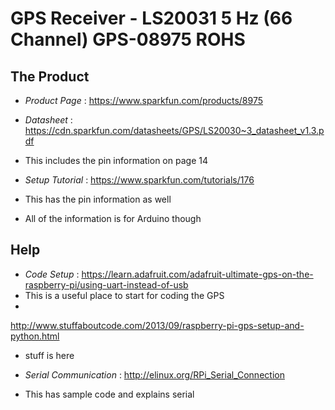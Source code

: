 # GPS Receiver - LS20031 5 Hz (66 Channel) GPS-08975 ROHS

## The Product
- *Product Page* : https://www.sparkfun.com/products/8975

- *Datasheet* : https://cdn.sparkfun.com/datasheets/GPS/LS20030~3_datasheet_v1.3.pdf
 - This includes the pin information on page 14

- *Setup Tutorial* : https://www.sparkfun.com/tutorials/176
 - This has the pin information as well
 - All of the information is for Arduino though

## Help
- *Code Setup* : https://learn.adafruit.com/adafruit-ultimate-gps-on-the-raspberry-pi/using-uart-instead-of-usb
 - This is a useful place to start for coding the GPS
 - 
 http://www.stuffaboutcode.com/2013/09/raspberry-pi-gps-setup-and-python.html
- stuff is here

- *Serial Communication* : http://elinux.org/RPi_Serial_Connection
 - This has sample code and explains serial
